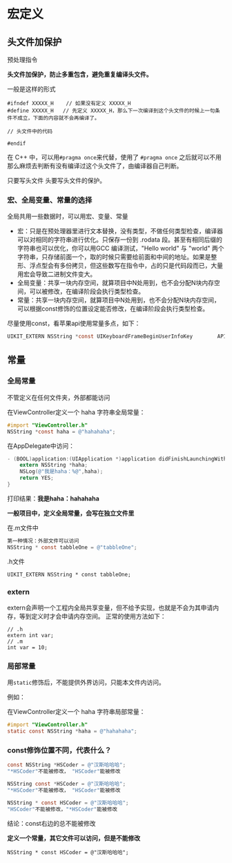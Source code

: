 # 宏定义

## 头文件加保护

预处理指令

**头文件加保护，防止多重包含，避免重复编译头文件。**

一般是这样的形式

```
#ifndef XXXXX_H    // 如果没有定义 XXXXX_H
#define XXXXX_H   // 先定义 XXXXX_H，那么下一次编译到这个头文件的时候上一句条件不成立，下面的内容就不会再编译了。

// 头文件中的代码

#endif
```

在 C++ 中，可以用` #pragma once `来代替，使用了 `#pragma once` 之后就可以不用那么麻烦去判断有没有编译过这个头文件了，由编译器自己判断。

只要写头文件  头要写头文件的保护。

### 宏、全局变量、常量的选择

全局共用一些数据时，可以用宏、变量、常量

- 宏：只是在预处理器里进行文本替换，没有类型，不做任何类型检查，编译器可以对相同的字符串进行优化。只保存一份到 .rodata 段。甚至有相同后缀的字符串也可以优化，你可以用GCC 编译测试，"Hello world" 与 "world" 两个字符串，只存储前面一个，取的时候只需要给前面和中间的地址。如果是整形、浮点型会有多份拷贝，但这些数写在指令中，占的只是代码段而已，大量用宏会导致二进制文件变大。
- 全局变量：共享一块内存空间，就算项目中N处用到，也不会分配N块内存空间，可以被修改，在编译阶段会执行类型检查。
- 常量：共享一块内存空间，就算项目中N处用到，也不会分配N块内存空间，可以根据const修饰的位置设定能否修改，在编译阶段会执行类型检查。

尽量使用const，看苹果api使用常量多点，如下：

```objective-c
UIKIT_EXTERN NSString *const UIKeyboardFrameBeginUserInfoKey        API_AVAILABLE(ios(3.2)) API_UNAVAILABLE(tvos); // NSValue of CGRect
```

## 常量

### 全局常量

不管定义在任何文件夹，外部都能访问

在ViewController定义一个 haha 字符串全局常量：

```objective-c
#import "ViewController.h"
NSString *const haha = @"hahahaha";
```

在AppDelegate中访问：

```objective-c
- (BOOL)application:(UIApplication *)application didFinishLaunchingWithOptions:(NSDictionary *)launchOptions {
    extern NSString *haha;
    NSLog(@"我是haha：%@",haha);
    return YES;
}
```

打印结果：**我是haha：hahahaha**

**一般项目中，定义全局常量，会写在独立文件里**

在.m文件中

```objective-c
第一种情况：外部文件可以访问
NSString * const tabbleOne = @"tabbleOne";
```

.h文件

```
UIKIT_EXTERN NSString * const tabbleOne;
```

### extern

extern会声明一个工程内全局共享变量，但不给予实现，也就是不会为其申请内存，等到定义时才会申请内存空间。
正常的使用方法如下：

```
// .h
extern int var;
// .m
int var = 10;
```

### 局部常量

用`static`修饰后，不能提供外界访问，只能本文件内访问。

例如：

在ViewController定义一个 haha 字符串局部常量：

```objective-c
#import "ViewController.h"
static const NSString *haha = @"hahahaha";
```

### const修饰位置不同，代表什么？

```objective-c
const NSString *HSCoder = @"汉斯哈哈哈";
"*HSCoder"不能被修改， "HSCoder"能被修改

NSString const *HSCoder = @"汉斯哈哈哈";
"*HSCoder"不能被修改， "HSCoder"能被修改

NSString * const HSCoder = @"汉斯哈哈哈";
"HSCoder"不能被修改，"*HSCoder"能被修改
```

结论：const右边的总不能被修改

**定义一个常量，其它文件可以访问，但是不能修改**

```objc
NSString * const HSCoder = @"汉斯哈哈哈";
```


